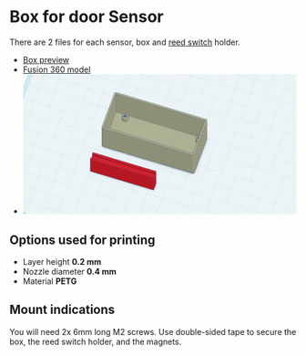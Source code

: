 # Box for door Sensor
There are 2 files for each sensor, box and [reed switch](https://www.explainthatstuff.com/howreedswitcheswork.html) holder.

- [Box preview](https://a360.co/3GygWqv)
- [Fusion 360 model](Lora-generic-box.f3z)
- ![holder preview](Wireless_Door_Sensor_3D_Printed_box.png)

## Options used for printing
- Layer height __0.2 mm__
- Nozzle diameter __0.4 mm__
- Material __PETG__

## Mount indications

You will need 2x 6mm long M2 screws. Use double-sided tape to secure the box, the reed switch holder, and the magnets.